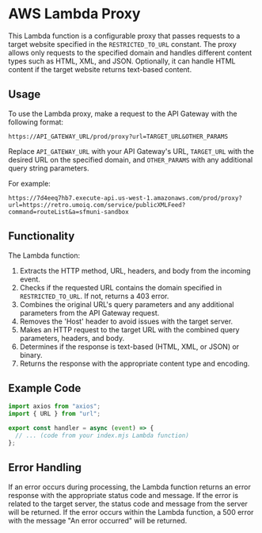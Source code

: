 # AWS Lambda Proxy

This Lambda function is a configurable proxy that passes requests to a target website specified in the `RESTRICTED_TO_URL` constant. The proxy allows only requests to the specified domain and handles different content types such as HTML, XML, and JSON. Optionally, it can handle HTML content if the target website returns text-based content.

## Usage

To use the Lambda proxy, make a request to the API Gateway with the following format:

```
https://API_GATEWAY_URL/prod/proxy?url=TARGET_URL&OTHER_PARAMS
```

Replace `API_GATEWAY_URL` with your API Gateway's URL, `TARGET_URL` with the desired URL on the specified domain, and `OTHER_PARAMS` with any additional query string parameters.

For example:

```
https://7d4eeq7hb7.execute-api.us-west-1.amazonaws.com/prod/proxy?url=https://retro.umoiq.com/service/publicXMLFeed?command=routeList&a=sfmuni-sandbox
```

## Functionality

The Lambda function:

1. Extracts the HTTP method, URL, headers, and body from the incoming event.
2. Checks if the requested URL contains the domain specified in `RESTRICTED_TO_URL`. If not, returns a 403 error.
3. Combines the original URL's query parameters and any additional parameters from the API Gateway request.
4. Removes the 'Host' header to avoid issues with the target server.
5. Makes an HTTP request to the target URL with the combined query parameters, headers, and body.
6. Determines if the response is text-based (HTML, XML, or JSON) or binary.
7. Returns the response with the appropriate content type and encoding.

## Example Code

```javascript
import axios from "axios";
import { URL } from "url";

export const handler = async (event) => {
  // ... (code from your index.mjs Lambda function)
};
```

## Error Handling

If an error occurs during processing, the Lambda function returns an error response with the appropriate status code and message. If the error is related to the target server, the status code and message from the server will be returned. If the error occurs within the Lambda function, a 500 error with the message "An error occurred" will be returned.
